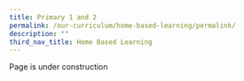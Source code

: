 ```yaml
---
title: Primary 1 and 2
permalink: /our-curriculum/home-based-learning/permalink/
description: ""
third_nav_title: Home Based Learning
---
```

Page is under construction